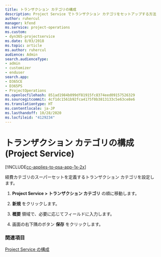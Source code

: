 ```yaml
---
title: トランザクション カテゴリの構成
description: Project Service でトランザクション カテゴリをセットアップする方法
author: ruhercul
manager: kfend
ms.service: project-operations
ms.custom:
- dyn365-projectservice
ms.date: 8/03/2018
ms.topic: article
ms.author: ruhercul
audience: Admin
search.audienceType:
- admin
- customizer
- enduser
search.app:
- D365CE
- D365PS
- ProjectOperations
ms.openlocfilehash: 851ad1984b099df81915fc8374eed09157526329
ms.sourcegitcommit: 4cf1dc1561b92fca4175f0b3813133c5e63ce8e6
ms.translationtype: HT
ms.contentlocale: ja-JP
ms.lasthandoff: 10/28/2020
ms.locfileid: "4129234"
---
```

# <a name="configure-transaction-categories-project-service"></a>トランザクション カテゴリの構成 (Project Service)

[!INCLUDE[cc-applies-to-psa-app-1x-2x](../includes/cc-applies-to-psa-app-1x-2x.md)]

経費カテゴリのスーパーセットを定義するトランザクション カテゴリを設定します。  
  
1.  **Project Service > トランザクション カテゴリ** の順に移動します。  
  
2.  **新規** をクリックします。  
  
3.  **概要** 領域で、必要に応じてフィールドに入力します。  
  
4.  画面の右下隅のボタン **保存** をクリックします。  
  
### <a name="see-also"></a>関連項目  
 [Project Service の構成](../psa/configure.md)
